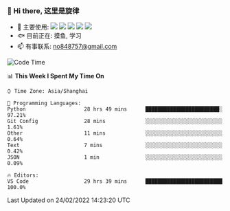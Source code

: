 ### 👋 Hi there, 这里是旋律
- 🔭 主要使用: 
![](https://img.shields.io/badge/-Python-3e74a2?style=flat-square&logo=Python&logoColor=fff)
![](https://img.shields.io/badge/-Java-007396?mstyle=flat-square&logo=Java&logoColor=fff)
![](https://img.shields.io/badge/-Node.js-339933?style=flat-square&logo=Node.js&logoColor=fff)
![](https://img.shields.io/badge/-PostgreSQL-4169e1?style=flat-square&logo=PostgreSQL&logoColor=fff)
![](https://img.shields.io/badge/-VSCode-007acc?style=flat-square&logo=Visual-Studio-Code&logoColor=fff)
- 🐟 目前正在: 摸鱼, 学习
- 📫 有事联系: no848757@gmail.com





<!--START_SECTION:waka-->
![Code Time](http://img.shields.io/badge/Code%20Time-58%20hrs%2025%20mins-blue)

📊 **This Week I Spent My Time On** 

```text
⌚︎ Time Zone: Asia/Shanghai

💬 Programming Languages: 
Python                   28 hrs 49 mins      ████████████████████████░   97.21% 
Git Config               28 mins             ░░░░░░░░░░░░░░░░░░░░░░░░░   1.61% 
Other                    11 mins             ░░░░░░░░░░░░░░░░░░░░░░░░░   0.64% 
Text                     7 mins              ░░░░░░░░░░░░░░░░░░░░░░░░░   0.42% 
JSON                     1 min               ░░░░░░░░░░░░░░░░░░░░░░░░░   0.09%

🔥 Editors: 
VS Code                  29 hrs 39 mins      █████████████████████████   100.0%

```


 Last Updated on 24/02/2022 14:23:20 UTC
<!--END_SECTION:waka-->
